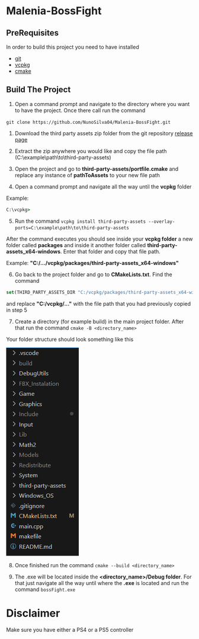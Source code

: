 # Malenia-BossFight 
## PreRequisites

In order to build this project you need to have installed

 - [git](https://git-scm.com/downloads/win)
 - [vcpkg](https://learn.microsoft.com/en-us/vcpkg/get_started/get-started?pivots=shell-powershell) 
 - [cmake](https://cmake.org/download/)

## Build The Project

1. Open a command prompt and navigate to the directory where you want to have the project. Once there call run the command

`git clone https://github.com/NunoSilva04/Malenia-BossFight.git`

1. Download the third party assets zip folder from the git repository [release page](https://github.com/NunoSilva04/Malenia-BossFight/releases/tag/v1.0)

2. Extract the zip anywhere you would like and copy the file path (C:\example\path\to\third-party-assets)

3. Open the project and go to **third-party-assets/portfile.cmake** and replace any instance of **pathToAssets** to your new file path

4. Open a command prompt and navigate all the way until the **vcpkg** folder 

Example:

```cmd
C:\vcpkg>
```

5. Run the command `vcpkg install third-party-assets --overlay-ports=C:\example\path\to\third-party-assets`

After the command executes you should see inside your **vcpkg folder** a new folder called **packages** and inside it another folder called
**third-party-assets_x64-windows**. Enter that folder and copy that file path.

Example: **"C:/.../vcpkg/packages/third-party-assets_x64-windows"**

6. Go back to the project folder and go to **CMakeLists.txt**. 
Find the command 
```cmake
set(THIRD_PARTY_ASSETS_DIR "C:/vcpkg/packages/third-party-assets_x64-windows") 
```

and replace **"C:/vcpkg/..."** with the file path that you had previously copied in step 5

7. Create a directory (for example build) in the main project folder. After that run the command `cmake -B <directory_name>`

Your folder structure should look something like this

![](ReadMe_Pictures/example1.png)

8. Once finished run the command `cmake --build <directory_name>`

9. The .exe will be located inside the **<directory_name>/Debug folder**. For that just navigate all the way until where the **.exe** is located and run the command `bossFight.exe`

# Disclaimer

Make sure you have either a PS4 or a PS5 controller
